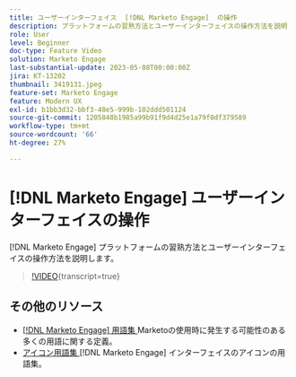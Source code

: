 ```yaml
---
title: ユーザーインターフェイス  [!DNL Marketo Engage]  の操作
description: プラットフォームの習熟方法とユーザーインターフェイスの操作方法を説明  [!DNL Marketo Engage]  ます。
role: User
level: Beginner
doc-type: Feature Video
solution: Marketo Engage
last-substantial-update: 2023-05-08T00:00:00Z
jira: KT-13202
thumbnail: 3419131.jpeg
feature-set: Marketo Engage
feature: Modern UX
exl-id: b1bb3d32-bbf3-48e5-999b-102ddd501124
source-git-commit: 1205848b1985a99b91f9d4d25e1a79f0df379589
workflow-type: tm+mt
source-wordcount: '66'
ht-degree: 27%

---
```


# [!DNL Marketo Engage] ユーザーインターフェイスの操作

[!DNL Marketo Engage] プラットフォームの習熟方法とユーザーインターフェイスの操作方法を説明します。

>[!VIDEO](https://video.tv.adobe.com/v/3419131/?learn=on){transcript=true}

## その他のリソース

* [[!DNL Marketo Engage]  用語集 ](https://experienceleague.adobe.com/docs/marketo/using/getting-started-with-marketo/marketo-glossary.html?lang=ja)
Marketoの使用時に発生する可能性のある多くの用語に関する定義。
* [ アイコン用語集 ](https://experienceleague.adobe.com/docs/marketo/using/product-docs/marketo-engage-modern-ux/icon-glossary.html?lang=ja)
[!DNL Marketo Engage] インターフェイスのアイコンの用語集。
